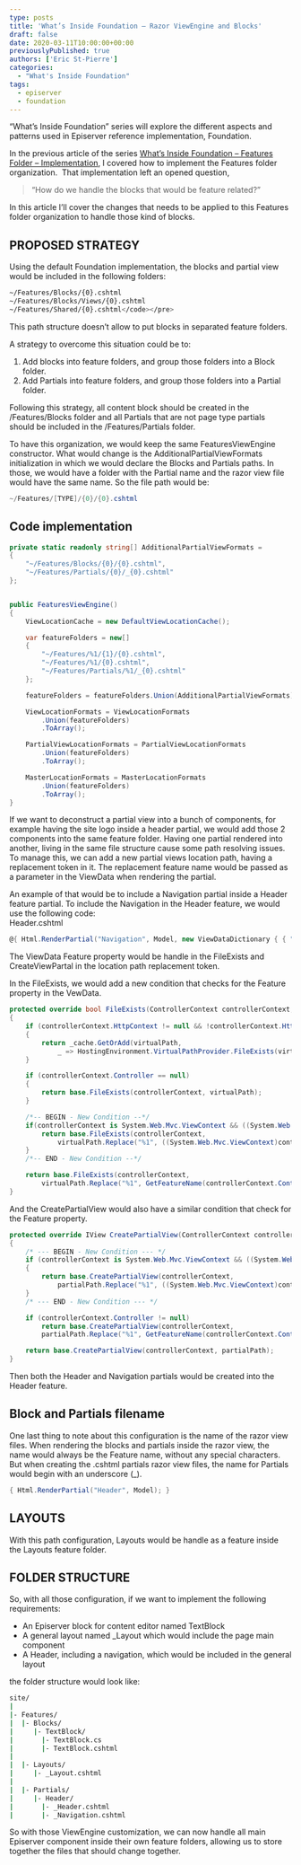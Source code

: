 ```yaml
---
type: posts
title: 'What’s Inside Foundation – Razor ViewEngine and Blocks'
draft: false
date: 2020-03-11T10:00:00+00:00
previouslyPublished: true
authors: ['Eric St-Pierre']
categories:
  - "What's Inside Foundation"
tags:
  - episerver
  - foundation
---
```


&#8220;What&#8217;s Inside Foundation&#8221; series will explore the different aspects and patterns used in Episerver reference implementation, Foundation.

In the previous article of the series [What&#8217;s Inside Foundation &#8211; Features Folder &#8211; Implementation][1], I covered how to implement the Features folder organization.&nbsp; That implementation left an opened question,

> &#8220;How do we handle the blocks that would be feature related?&#8221;&nbsp;

In this article I&#8217;ll cover the changes that needs to be applied to this Features folder organization to handle those kind of blocks.

## PROPOSED STRATEGY

Using the default Foundation implementation, the blocks and partial view would be included in the following folders:

```bash
~/Features/Blocks/{0}.cshtml
~/Features/Blocks/Views/{0}.cshtml
~/Features/Shared/{0}.cshtml</code></pre>
```

This path structure doesn&#8217;t allow to put blocks in separated feature folders.

A strategy to overcome this situation could be to:

1. Add blocks into feature folders, and group those folders into a Block folder.
2. Add Partials into feature folders, and group those folders into a Partial folder.

Following this strategy, all content block should be created in the /Features/Blocks folder and all Partials that are not page type partials should be included in the /Features/Partials folder.

To have this organization, we would keep the same FeaturesViewEngine constructor. What would change is the AdditionalPartialViewFormats initialization in which we would declare the Blocks and Partials paths. In those, we would have a folder with the Partial name and the razor view file would have the same name. So the file path would be:

```c#
~/Features/[TYPE]/{0}/{0}.cshtml
```

## Code implementation

```c#
private static readonly string[] AdditionalPartialViewFormats =
{
    "~/Features/Blocks/{0}/{0}.cshtml",
    "~/Features/Partials/{0}/_{0}.cshtml"
};


public FeaturesViewEngine()
{
    ViewLocationCache = new DefaultViewLocationCache();

    var featureFolders = new[]
    {
        "~/Features/%1/{1}/{0}.cshtml",
        "~/Features/%1/{0}.cshtml",
        "~/Features/Partials/%1/_{0}.cshtml"
    };

    featureFolders = featureFolders.Union(AdditionalPartialViewFormats).ToArray();

    ViewLocationFormats = ViewLocationFormats
        .Union(featureFolders)
        .ToArray();

    PartialViewLocationFormats = PartialViewLocationFormats
        .Union(featureFolders)
        .ToArray();

    MasterLocationFormats = MasterLocationFormats
        .Union(featureFolders)
        .ToArray();
}
```

If we want to deconstruct a partial view into a bunch of components, for example having the site logo inside a header partial, we would add those 2 components into the same feature folder. Having one partial rendered into another, living in the same file structure cause some path resolving issues. To manage this, we can add a new partial views location path, having a replacement token in it. The replacement feature name would be passed as a parameter in the ViewData when rendering the partial.

An example of that would be to include a Navigation partial inside a Header feature partial. To include the Navigation in the Header feature, we would use the following code:  
Header.cshtml

```c#
@{ Html.RenderPartial("Navigation", Model, new ViewDataDictionary { { "Feature", "Header" } }); }
```

The ViewData Feature property would be handle in the FileExists and CreateViewPartal in the location path replacement token.

In the FileExists, we would add a new condition that checks for the Feature property in the VewData.

```c#
protected override bool FileExists(ControllerContext controllerContext, string virtualPath)
{
    if (controllerContext.HttpContext != null && !controllerContext.HttpContext.IsDebuggingEnabled)
    {
        return _cache.GetOrAdd(virtualPath,
            _ => HostingEnvironment.VirtualPathProvider.FileExists(virtualPath));
    }

    if (controllerContext.Controller == null)
    {
        return base.FileExists(controllerContext, virtualPath);
    }

    /*-- BEGIN - New Condition --*/
    if(controllerContext is System.Web.Mvc.ViewContext && ((System.Web.Mvc.ViewContext)controllerContext).ViewData.ContainsKey("Feature")) {
        return base.FileExists(controllerContext,
            virtualPath.Replace("%1", ((System.Web.Mvc.ViewContext)controllerContext).ViewData["Feature"].ToString()));
    }
    /*-- END - New Condition --*/

    return base.FileExists(controllerContext,
        virtualPath.Replace("%1", GetFeatureName(controllerContext.Controller.GetType().GetTypeInfo())));
}
```

And the CreatePartialView would also have a similar condition that check for the Feature property.

```c#
protected override IView CreatePartialView(ControllerContext controllerContext, string partialPath)
{
    /* --- BEGIN - New Condition --- */
    if (controllerContext is System.Web.Mvc.ViewContext && ((System.Web.Mvc.ViewContext)controllerContext).ViewData.ContainsKey("Feature"))
    {
        return base.CreatePartialView(controllerContext,
            partialPath.Replace("%1", ((System.Web.Mvc.ViewContext)controllerContext).ViewData["Feature"].ToString()));
    }
    /* --- END - New Condition --- */

    if (controllerContext.Controller != null)
        return base.CreatePartialView(controllerContext,
        partialPath.Replace("%1", GetFeatureName(controllerContext.Controller.GetType().GetTypeInfo())));

    return base.CreatePartialView(controllerContext, partialPath);
}
```

Then both the Header and Navigation partials would be created into the Header feature.

## Block and Partials filename

One last thing to note about this configuration is the name of the razor view files. When rendering the blocks and partials inside the razor view, the name would always be the Feature name, without any special characters. But when creating the .cshtml partials razor view files, the name for Partials would begin with an underscore (\_).

```c#
{ Html.RenderPartial("Header", Model); }
```

## LAYOUTS

With this path configuration, Layouts would be handle as a feature inside the Layouts feature folder.

## FOLDER STRUCTURE

So, with all those configuration, if we want to implement the following requirements:

- An Episerver block for content editor named TextBlock
- A general layout named \_Layout which would include the page main component
- A Header, including a navigation, which would be included in the general layout

the folder structure would look like:

```bash
site/
|
|- Features/
|  |- Blocks/
|     |- TextBlock/
|       |- TextBlock.cs
|       |- TextBlock.cshtml
|
|  |- Layouts/
|     |- _Layout.cshtml
|
|  |- Partials/
|     |- Header/
|       |- _Header.cshtml
|       |- _Navigation.cshtml
```

So with those ViewEngine customization, we can now handle all main Episerver component inside their own feature folders, allowing us to store together the files that should change together.

[1]: /posts/foundation-features-folder-implementation/
